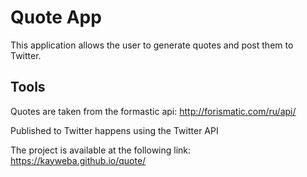 # Quote App
This application allows the user to generate quotes and post them to Twitter.

## Tools
Quotes are taken from the formastic api: http://forismatic.com/ru/api/  

Published to Twitter happens using the Twitter API  

The project is available at the following link: https://kayweba.github.io/quote/
